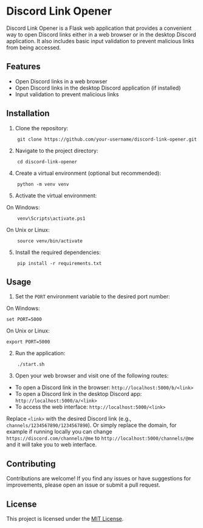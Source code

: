 Discord Link Opener
===================

Discord Link Opener is a Flask web application that provides a convenient way to open Discord links either in a web browser or in the desktop Discord application. It also includes basic input validation to prevent malicious links from being accessed.

Features
--------

*   Open Discord links in a web browser
*   Open Discord links in the desktop Discord application (if installed)
*   Input validation to prevent malicious links

Installation
------------

1.  Clone the repository:
```
    git clone https://github.com/your-username/discord-link-opener.git
```
2.  Navigate to the project directory:
```
    cd discord-link-opener
```
4.  Create a virtual environment (optional but recommended):
```
    python -m venv venv
```
5.  Activate the virtual environment:

On Windows:
```
    venv\Scripts\activate.ps1
```
On Unix or Linux:
```
    source venv/bin/activate
```
5.  Install the required dependencies:
```
    pip install -r requirements.txt
```
Usage
-----

1.  Set the `PORT` environment variable to the desired port number:

On Windows:

    set PORT=5000

On Unix or Linux:

    export PORT=5000

2.  Run the application:
```
    ./start.sh
```
3.  Open your web browser and visit one of the following routes:

*   To open a Discord link in the browser: `http://localhost:5000/b/<link>`
*   To open a Discord link in the desktop Discord app: `http://localhost:5000/a/<link>`
*   To access the web interface: `http://localhost:5000/<link>`

Replace `<link>` with the desired Discord link (e.g., `channels/1234567890/1234567890`).
Or simply replace the domain, for example if running locally you can change `https://discord.com/channels/@me` to `http://localhost:5000/channels/@me` and it will take you to web interface.

Contributing
------------

Contributions are welcome! If you find any issues or have suggestions for improvements, please open an issue or submit a pull request.

License
-------

This project is licensed under the [MIT License](LICENSE).
